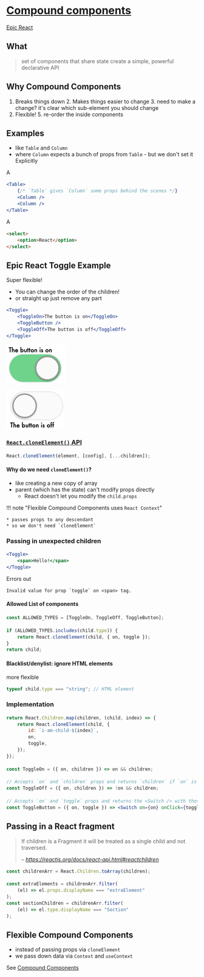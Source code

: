 # [Compound components](https://kentcdodds.com/blog/compound-components-with-react-hooks)

[Epic React](https://epicreact.dev/modules/advanced-react-patterns/compound-components-intro)

## What

> set of components that share state
> create a simple, powerful declarative API

## Why Compound Components

1. Breaks things down 2. Makes things easier to change 3. need to make a change? it's clear which sub-element you should change
2. Flexible! 5. re-order the inside components

## Examples

-   like `Table` and `Column`
-   where `Column` expects a bunch of props from `Table` - but we don't set it
    Explicitly

A

```jsx
<Table>
    {/* `Table` gives `Column` some props behind the scenes */}
    <Column />
    <Column />
</Table>
```

A

```html
<select>
    <option>React</option>
</select>
```

## Epic React Toggle Example

Super flexible!

-   You can change the order of the children!
-   or straight up just remove any part

```jsx
<Toggle>
    <ToggleOn>The button is on</ToggleOn>
    <ToggleButton />
    <ToggleOff>The button is off</ToggleOff>
</Toggle>
```

![on-label-top.png](on-label-top.png)

![off-label-bottom.png](off-label-bottom.png)

### [`React.cloneElement()` API](https://reactjs.org/docs/react-api.html#cloneelement)

```javascript
React.cloneElement(element, [config], [...children]);
```

#### Why do we need `cloneElement()`?

-   like creating a new copy of array
-   parent (which has the state) can't modify props directly
    -   React doesn't let you modify the `child.props`

!!! note "Flexible Compound Components uses `React Context`"

    * passes props to any descendant
    * so we don't need `cloneElement`

### Passing in unexpected children

```jsx
<Toggle>
    <span>Hello!</span>
</Toggle>
```

Errors out

```
Invalid value for prop `toggle` on <span> tag.
```

#### Allowed List of components

```jsx
const ALLOWED_TYPES = [ToggleOn, ToggleOff, ToggleButton];

if (ALLOWED_TYPES.includes(child.type)) {
    return React.cloneElement(child, { on, toggle });
}
return child;
```

#### Blacklist/denylist: ignore HTML elements

more flexible

```javascript
typeof child.type === "string"; // HTML element
```

### Implementation

```jsx
return React.Children.map(children, (child, index) => {
    return React.cloneElement(child, {
        id: `i-am-child-${index}`,
        on,
        toggle,
    });
});

const ToggleOn = ({ on, children }) => on && children;

// Accepts `on` and `children` props and returns `children` if `on` is false
const ToggleOff = ({ on, children }) => !on && children;

// Accepts `on` and `toggle` props and returns the <Switch /> with those props.
const ToggleButton = ({ on, toggle }) => <Switch on={on} onClick={toggle} />;
```

## Passing in a React fragment

> If children is a Fragment it will be treated as a single child and not traversed.
>
> – <cite>https://reactjs.org/docs/react-api.html#reactchildren</cite>

```jsx
const childrenArr = React.Children.toArray(children);

const extraElements = childrenArr.filter(
    (el) => el.props.displayName === "extraElement"
);
const sectionChildren = childrenArr.filter(
    (el) => el.type.displayName === "Section"
);
```

## Flexible Compound Components

-   instead of passing props via `cloneElement`
-   we pass down data via `Context` and `useContext`

See [Compound Components](./react-context)
